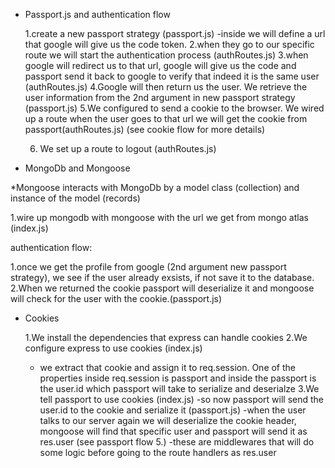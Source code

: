 - Passport.js and authentication flow

  1.create a new passport strategy (passport.js)
  -inside we will define a url that google will give us the code token.
  2.when they go to our specific route we will start the authentication process (authRoutes.js)
  3.when google will redirect us to that url, google will give us the code and passport send it back to google to verify that indeed it is the same user (authRoutes.js)
  4.Google will then return us the user. We retrieve the user information from the 2nd argument in new passport strategy (passport.js)
  5.We configured to send a cookie to the browser. We wired up a route when the user goes to that url we will get the cookie from passport(authRoutes.js) (see cookie flow for more details)

  6. We set up a route to logout (authRoutes.js)

* MongoDb and Mongoose

\*Mongoose interacts with MongoDb by a model class (collection) and instance of the model (records)

1.wire up mongodb with mongoose with the url we get from mongo atlas (index.js)

authentication flow:

1.once we get the profile from google (2nd argument new passport strategy), we see if the user already exsists, if not save it to the database.
2.When we returned the cookie passport will deserialize it and mongoose will check for the user with the cookie.(passport.js)

- Cookies

  1.We install the dependencies that express can handle cookies
  2.We configure express to use cookies (index.js)

  - we extract that cookie and assign it to req.session. One of the properties inside req.session is passport and inside the passport is the user.id which passport will take to serialize and deserialze
    3.We tell passport to use cookies (index.js)
    -so now passport will send the user.id to the cookie and serialize it (passport.js)
    -when the user talks to our server again we will deserialize the cookie header, mongoose will find that specific user and passport will send it as res.user (see passport flow 5.)
    -these are middlewares that will do some logic before going to the route handlers as res.user
